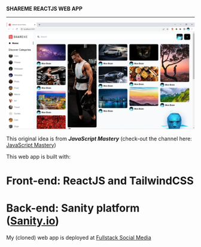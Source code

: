 **SHAREME REACTJS WEB APP**

***

![ShareMe UI!](./frontend/src/assets/shareme.png)

This original idea is from ***JavaScript Mastery*** (check-out the channel here: [JavaScript Mastery](https://www.youtube.com/c/JavaScriptMastery))

This web app is built with:
# Front-end: ReactJS and TailwindCSS
# Back-end: Sanity platform ([Sanity.io](https://www.sanity.io/))

My (cloned) web app is deployed at [Fullstack Social Media](https://fullstack-social-media.netlify.app/)
